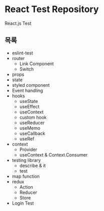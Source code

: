 # React Test Repository
React.js Test

## 목록
* eslint-test
* router
    * Link Component
    * Switch
* props
* state
* styled component
* Event handling
* hooks
    * useState
    * useEffect
    * useContext
    * custom hook
    * useReducer
    * useMemo
    * useCallback
    * useRef
* context
    * Provider
    * useContext & Context.Consumer
* testing library
    * describe & it
    * test
* map function
* redux
    * Action
    * Reducer
    * Store
* Login Test